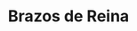 ---
layout: post
title: Brazos de Reina
description: Lorem ipsum dolor sit amet, consectetur adipiscing elit. Nam dignissim velit in erat euismod, vitae adipiscing nisl auctor. Fusce feugiat.
modified: 2013-08-13
category: pasteles
price: $2.990
image: brazo-reina
---